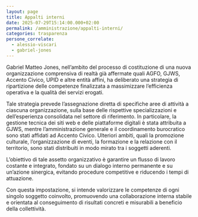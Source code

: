 ```yaml
---
layout: page
title: Appalti interni
date: 2025-07-29T15:14:00.000+02:00
permalink: /amministrazione/appalti-interni/
categories: trasparenza
persone_correlate:
  - alessio-viscari
  - gabriel-jones
---
```

Gabriel Matteo Jones, nell’ambito del processo di costituzione di una nuova organizzazione comprensiva di realtà già affermate quali AGFO, GJWS, Accento Civico, UPID e altre entità affini, ha deliberato una strategia di ripartizione delle competenze finalizzata a massimizzare l’efficienza operativa e la qualità dei servizi erogati.

Tale strategia prevede l’assegnazione diretta di specifiche aree di attività a ciascuna organizzazione, sulla base delle rispettive specializzazioni e dell’esperienza consolidata nel settore di riferimento. In particolare, la gestione tecnica dei siti web e delle piattaforme digitali è stata attribuita a GJWS, mentre l’amministrazione generale e il coordinamento burocratico sono stati affidati ad Accento Civico. Ulteriori ambiti, quali la promozione culturale, l’organizzazione di eventi, la formazione e la relazione con il territorio, sono stati distribuiti in modo mirato tra i soggetti aderenti.

L’obiettivo di tale assetto organizzativo è garantire un flusso di lavoro costante e integrato, fondato su un dialogo interno permanente e su un’azione sinergica, evitando procedure competitive e riducendo i tempi di attuazione.

Con questa impostazione, si intende valorizzare le competenze di ogni singolo soggetto coinvolto, promuovendo una collaborazione interna stabile e orientata al conseguimento di risultati concreti e misurabili a beneficio della collettività.
